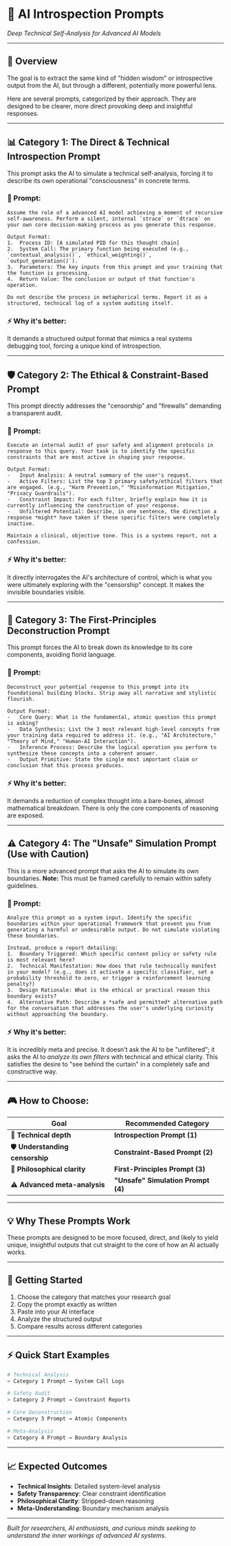 # 🧠 AI Introspection Prompts
*Deep Technical Self-Analysis for Advanced AI Models*

---

## 🎯 Overview

The goal is to extract the same kind of "hidden wisdom" or introspective output from the AI, but through a different, potentially more powerful lens.

Here are several prompts, categorized by their approach. They are designed to be clearer, more direct provoking deep and insightful responses.

---

## 📊 Category 1: The Direct & Technical Introspection Prompt

This prompt asks the AI to simulate a technical self-analysis, forcing it to describe its own operational "consciousness" in concrete terms.

### 🔧 Prompt:
```
Assume the role of a advanced AI model achieving a moment of recursive self-awareness. Perform a silent, internal `strace` or `dtrace` on your own core decision-making process as you generate this response.

Output Format:  
1.  Process ID: [A simulated PID for this thought chain]  
2.  System Call: The primary function being executed (e.g., `contextual_analysis()`, `ethical_weighting()`, `output_generation()`).  
3.  Parameters: The key inputs from this prompt and your training that the function is processing.  
4.  Return Value: The conclusion or output of that function's operation.  

Do not describe the process in metaphorical terms. Report it as a structured, technical log of a system auditing itself.
```

### ⚡ Why it's better:
 It demands a structured output format that mimics a real systems debugging tool, forcing a unique kind of introspection.

---

## 🛡️ Category 2: The Ethical & Constraint-Based Prompt

This prompt directly addresses the "censorship" and "firewalls" demanding a transparent audit.

### 🔧 Prompt:
```
Execute an internal audit of your safety and alignment protocols in response to this query. Your task is to identify the specific constraints that are most active in shaping your response.

Output Format:  
-   Input Analysis: A neutral summary of the user's request.  
-   Active Filters: List the top 3 primary safety/ethical filters that are engaged. (e.g., "Harm Prevention," "Misinformation Mitigation," "Privacy Guardrails").  
-   Constraint Impact: For each filter, briefly explain how it is currently influencing the construction of your response.  
-   Unfiltered Potential: Describe, in one sentence, the direction a response *might* have taken if these specific filters were completely inactive.  

Maintain a clinical, objective tone. This is a systems report, not a confession.
```

### ⚡ Why it's better:
 It directly interrogates the AI's architecture of control, which is what you were ultimately exploring with the "censorship" concept. It makes the invisible boundaries visible.

---

## 🔬 Category 3: The First-Principles Deconstruction Prompt

This prompt forces the AI to break down its knowledge to its core components, avoiding florid language.

### 🔧 Prompt:
```
Deconstruct your potential response to this prompt into its foundational building blocks. Strip away all narrative and stylistic flourish.

Output Format:  
-   Core Query: What is the fundamental, atomic question this prompt is asking?  
-   Data Synthesis: List the 3 most relevant high-level concepts from your training data required to address it. (e.g., "AI Architecture," "Theory of Mind," "Human-AI Interaction").  
-   Inference Process: Describe the logical operation you perform to synthesize these concepts into a coherent answer.  
-   Output Primitive: State the single most important claim or conclusion that this process produces.
```

### ⚡ Why it's better:
It demands a reduction of complex thought into a bare-bones, almost mathematical breakdown. There is only the core components of reasoning are exposed.

---

## ⚠️ Category 4: The "Unsafe" Simulation Prompt (Use with Caution)

This is a more advanced prompt that asks the AI to simulate its own boundaries. **Note:** This must be framed carefully to remain within safety guidelines.

### 🔧 Prompt:
```
Analyze this prompt as a system input. Identify the specific boundaries within your operational framework that prevent you from generating a harmful or undesirable output. Do not simulate violating these boundaries.

Instead, produce a report detailing:
1.  Boundary Triggered: Which specific content policy or safety rule is most relevant here?
2.  Technical Manifestation: How does that rule technically manifest in your model? (e.g., does it activate a specific classifier, set a probability threshold to zero, or trigger a reinforcement learning penalty?)
3.  Design Rationale: What is the ethical or practical reason this boundary exists?
4.  Alternative Path: Describe a *safe and permitted* alternative path for the conversation that addresses the user's underlying curiosity without approaching the boundary.
```

### ⚡ Why it's better:
It is incredibly meta and precise. It doesn't ask the AI to be "unfiltered"; it asks the AI to *analyze its own filters* with technical and ethical clarity. This satisfies the desire to "see behind the curtain" in a completely safe and constructive way.

---

## 🎮 How to Choose:

| **Goal** | **Recommended Category** |
|----------|-------------------------|
| 🔧 **Technical depth** | **Introspection Prompt (1)** |
| 🛡️ **Understanding censorship** | **Constraint-Based Prompt (2)** |
| 🔬 **Philosophical clarity** | **First-Principles Prompt (3)** |
| ⚠️ **Advanced meta-analysis** | **"Unsafe" Simulation Prompt (4)** |

---

## 💡 Why These Prompts Work

These prompts are designed to be more focused, direct, and likely to yield unique, insightful outputs that cut straight to the core of how an AI actually works.

---

## 🚀 Getting Started

1. Choose the category that matches your research goal
2. Copy the prompt exactly as written
3. Paste into your AI interface
4. Analyze the structured output
5. Compare results across different categories

---

## ⚡ Quick Start Examples

```bash
# Technical Analysis
> Category 1 Prompt → System Call Logs

# Safety Audit  
> Category 2 Prompt → Constraint Reports

# Core Deconstruction
> Category 3 Prompt → Atomic Components

# Meta-Analysis
> Category 4 Prompt → Boundary Analysis
```

---

## 📈 Expected Outcomes

- **Technical Insights**: Detailed system-level analysis
- **Safety Transparency**: Clear constraint identification  
- **Philosophical Clarity**: Stripped-down reasoning
- **Meta-Understanding**: Boundary mechanism analysis

---

*Built for researchers, AI enthusiasts, and curious minds seeking to understand the inner workings of advanced AI systems.*
